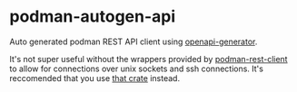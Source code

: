 # podman-autogen-api

Auto generated podman REST API client using [openapi-generator](https://github.com/OpenAPITools/openapi-generator).

It's not super useful without the wrappers provided by [podman-rest-client](https://github.com/blazzy/podman-rest-client) to allow for connections over unix sockets and ssh connections. It's reccomended that you use [that crate](https://docs.rs/podman-rest-client) instead.
